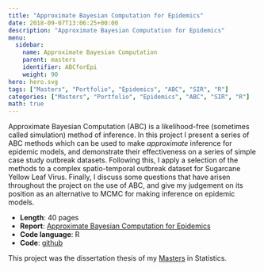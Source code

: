 ```yaml
---
title: "Approximate Bayesian Computation for Epidemics"
date: 2018-09-07T13:06:25+00:00
description: "Approximate Bayesian Computation for Epidemics"
menu:
  sidebar:
    name: Approximate Bayesian Computation
    parent: masters
    identifier: ABCforEpi
    weight: 90
hero: hero.svg
tags: ["Masters", "Portfolio", "Epidemics", "ABC", "SIR", "R"]
categories: ["Masters", "Portfolio", "Epidemics", "ABC", "SIR", "R"]
math: true
---
```


Approximate Bayesian Computation (ABC) is a likelihood-free (sometimes called simulation) method of inference. In this project I present a series of ABC methods which can be used to make *approximate* inference for epidemic models, and demonstrate their effectiveness on a series of simple case study outbreak datasets. Following this, I apply a selection of the methods to a complex spatio-temporal outbreak dataset for Sugarcane Yellow Leaf
Virus. Finally, I discuss some questions that have arisen throughout the project on the use of ABC, and give my judgement on its position as an alternative to MCMC for making inference on epidemic models.

- **Length**: 40 pages
- **Report**: [Approximate Bayesian Computation for Epidemics](/files/Masters/Approximate%20Bayesian%20Computation%20for%20Epidemics.pdf)
- **Code language**: R
- **Code**: [github](https://github.com/BenjamenSimon/Approximate-Bayesian-Computation-for-Epidemics)

This project was the dissertation thesis of my [Masters](/posts/projects/masters/) in Statistics.